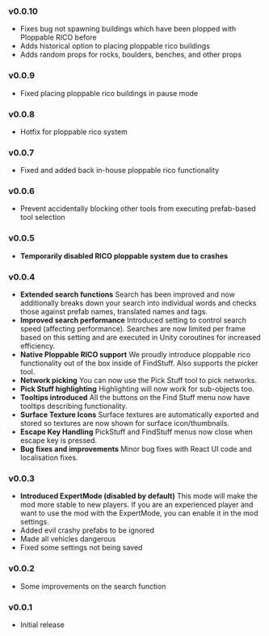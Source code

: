 ### v0.0.10
- Fixes bug not spawning buildings which have been plopped with Ploppable RICO before
- Adds historical option to placing ploppable rico buildings
- Adds random props for rocks, boulders, benches, and other props
### v0.0.9
- Fixed placing ploppable rico buildings in pause mode
### v0.0.8
- Hotfix for ploppable rico system
### v0.0.7
- Fixed and added back in-house ploppable rico functionality
### v0.0.6
- Prevent accidentally blocking other tools from executing prefab-based tool selection
### v0.0.5
- **Temporarily disabled RICO ploppable system due to crashes**
### v0.0.4
- **Extended search functions**
	Search has been improved and now additionally breaks down your search into individual words and checks those against prefab names, translated names and tags.
- **Improved search performance**
	Introduced setting to control search speed (affecting performance). Searches are now limited per frame based on this setting and are executed in Unity coroutines for increased efficiency.
- **Native Ploppable RICO support**
	We proudly introduce ploppable rico functionality out of the box inside of FindStuff.
	Also supports the picker tool.
- **Network picking**
	You can now use the Pick Stuff tool to pick networks.
- **Pick Stuff highlighting**
	Highlighting will now work for sub-objects too.
- **Tooltips introduced**
	All the buttons on the Find Stuff menu now have tooltips describing functionality.
- **Surface Texture Icons**
	Surface textures are automatically exported and stored so textures are now shown for surface icon/thumbnails.	
- **Escape Key Handling**
	PickStuff and FindStuff menus now close when escape key is pressed.
- **Bug fixes and improvements**
	Minor bug fixes with React UI code and localisation fixes.	
### v0.0.3
- **Introduced ExpertMode (disabled by default)**
	This mode will make the mod more stable to new players. If you are an experienced player and want to use the mod with the ExpertMode, you can enable it in the mod settings.
- Added evil crashy prefabs to be ignored
- Made all vehicles dangerous
- Fixed some settings not being saved
### v0.0.2
- Some improvements on the search function
### v0.0.1
- Initial release